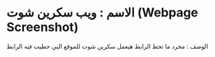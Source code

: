 # الاسم : ويب سكرين شوت (Webpage Screenshot)

الوصف : مجرد ما تحط الرابط هيعمل سكرين شوت للموقع اليي حطيت فيه الرابط

